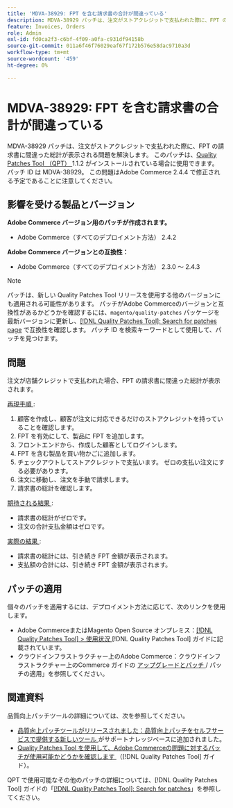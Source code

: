 ```yaml
---
title: 'MDVA-38929: FPT を含む請求書の合計が間違っている'
description: MDVA-38929 パッチは、注文がストアクレジットで支払われた際に、FPT の請求書に間違った総計が表示される問題を解決します。 このパッチは、[Quality Patches Tool （QPT） ] （https://experienceleague.adobe.com/en/docs/commerce-operations/tools/quality-patches-tool/quality-patches-tool-to-self-serve-quality-patches） 1.1.2 がインストールされている場合に利用できます。 パッチ ID は MDVA-38929。 この問題はAdobe Commerce 2.4.4 で修正される予定であることに注意してください。
feature: Invoices, Orders
role: Admin
exl-id: fd0ca2f3-c6bf-4f09-a0fa-c931df94158b
source-git-commit: 011a6f46f76029eaf67f172b576e58dac9710a3d
workflow-type: tm+mt
source-wordcount: '459'
ht-degree: 0%

---
```


# MDVA-38929: FPT を含む請求書の合計が間違っている

MDVA-38929 パッチは、注文がストアクレジットで支払われた際に、FPT の請求書に間違った総計が表示される問題を解決します。 このパッチは、[Quality Patches Tool （QPT） ](https://experienceleague.adobe.com/en/docs/commerce-operations/tools/quality-patches-tool/quality-patches-tool-to-self-serve-quality-patches)1.1.2 がインストールされている場合に使用できます。 パッチ ID は MDVA-38929。 この問題はAdobe Commerce 2.4.4 で修正される予定であることに注意してください。

## 影響を受ける製品とバージョン

**Adobe Commerce バージョン用のパッチが作成されます。**

* Adobe Commerce（すべてのデプロイメント方法） 2.4.2

**Adobe Commerce バージョンとの互換性：**

* Adobe Commerce（すべてのデプロイメント方法） 2.3.0 ～ 2.4.3

>[!NOTE]
>
>パッチは、新しい Quality Patches Tool リリースを使用する他のバージョンにも適用される可能性があります。 パッチがAdobe Commerceのバージョンと互換性があるかどうかを確認するには、`magento/quality-patches` パッケージを最新バージョンに更新し、[[!DNL Quality Patches Tool]: Search for patches page](https://experienceleague.adobe.com/en/docs/commerce-operations/tools/quality-patches-tool/quality-patches-tool-to-self-serve-quality-patches) で互換性を確認します。 パッチ ID を検索キーワードとして使用して、パッチを見つけます。

## 問題

注文が店舗クレジットで支払われた場合、FPT の請求書に間違った総計が表示されます。

<u> 再現手順 </u>:

1. 顧客を作成し、顧客が注文に対応できるだけのストアクレジットを持っていることを確認します。
1. FPT を有効にして、製品に FPT を追加します。
1. フロントエンドから、作成した顧客としてログインします。
1. FPT を含む製品を買い物かごに追加します。
1. チェックアウトしてストアクレジットで支払います。 ゼロの支払い注文にする必要があります。
1. 注文に移動し、注文を手動で請求します。
1. 請求書の総計を確認します。

<u> 期待される結果 </u>:

* 請求書の総計がゼロです。
* 注文の合計支払金額はゼロです。

<u> 実際の結果 </u>:

* 請求書の総計には、引き続き FPT 金額が表示されます。
* 支払額の合計には、引き続き FPT 金額が表示されます。

## パッチの適用

個々のパッチを適用するには、デプロイメント方法に応じて、次のリンクを使用します。

* Adobe CommerceまたはMagento Open Source オンプレミス：[[!DNL Quality Patches Tool] > 使用状況 ](/help/tools/quality-patches-tool/usage.md)[!DNL Quality Patches Tool] ガイドに記載されています。
* クラウドインフラストラクチャー上のAdobe Commerce：クラウドインフラストラクチャー上のCommerce ガイドの [ アップグレードとパッチ ](https://experienceleague.adobe.com/docs/commerce-cloud-service/user-guide/develop/upgrade/apply-patches.html)/ パッチの適用」を参照してください。

## 関連資料

品質向上パッチツールの詳細については、次を参照してください。

* [ 品質向上パッチツールがリリースされました：品質向上パッチをセルフサービスで提供する新しいツール ](https://experienceleague.adobe.com/en/docs/commerce-operations/tools/quality-patches-tool/quality-patches-tool-to-self-serve-quality-patches) がサポートナレッジベースに追加されました。
* [Quality Patches Tool を使用して、Adobe Commerceの問題に対するパッチが使用可能かどうかを確認します ](/help/tools/quality-patches-tool/patches-available-in-qpt/check-patch-for-magento-issue-with-magento-quality-patches.md) （[!DNL Quality Patches Tool] ガイド）。

QPT で使用可能なその他のパッチの詳細については、[!DNL Quality Patches Tool] ガイドの「[[!DNL Quality Patches Tool]: Search for patches](https://experienceleague.adobe.com/tools/commerce-quality-patches/index.html)」を参照してください。

